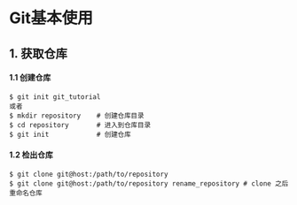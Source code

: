 # Git基本使用

## 1. 获取仓库

#### 1.1 创建仓库

```shell
$ git init git_tutorial
或者
$ mkdir repository    # 创建仓库目录
$ cd repository       # 进入到仓库目录
$ git init			  # 创建仓库
```

#### 1.2 检出仓库

```shell
$ git clone git@host:/path/to/repository 
$ git clone git@host:/path/to/repository rename_repository # clone 之后重命名仓库
```



